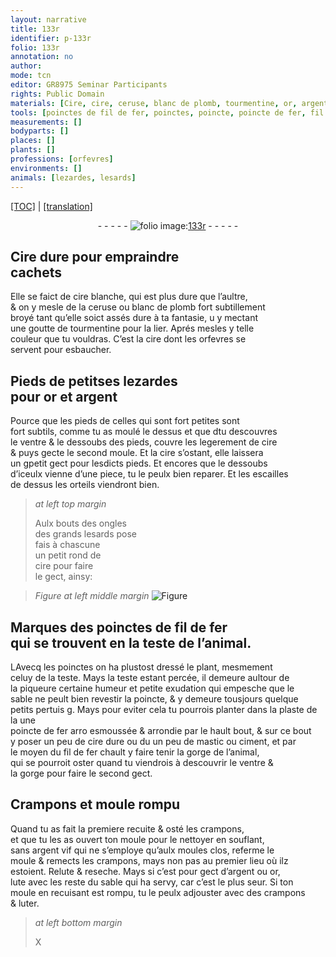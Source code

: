 ```yaml
---
layout: narrative
title: 133r
identifier: p-133r
folio: 133r
annotation: no
author:
mode: tcn
editor: GR8975 Seminar Participants
rights: Public Domain
materials: [Cire, cire, ceruse, blanc de plomb, tourmentine, or, argent, fil de fer, fer, mastic, ciment, argent vif, Relute, lute, luter]
tools: [poinctes de fil de fer, poinctes, poincte, poincte de fer, fil de fer, Crampons, moule, crampons, moules]
measurements: []
bodyparts: []
places: []
plants: []
professions: [orfevres]
environments: []
animals: [lezardes, lesards]
---
```


<p><a href="{{ site.baseurl }}/normalized/">[TOC]</a> | <a href="{{ site.baseurl }}/texts/p-133r_tl/" target="_blank">[translation]</a></p><div class="folio" align="center">- - - - - <a href="http://gallica.bnf.fr/ark:/12148/btv1b10500001g/f271.image" target="_blank"><img src="https://cu-mkp.github.io/2017-workshop-edition/assets/photo-icon.png" alt="folio image: " style="display:inline-block; margin-bottom:-3px;"/>133r</a> - - - - - </div>  
  

## <span class="m">Cire</span> dure pour empraindre<br/> cachets

 
 Elle se faict de <span class="m">cire</span> blanche, qui est plus dure que l’aultre,<br/> & on y mesle de la <span class="m">ceruse</span> ou <span class="m">blanc de plomb</span> fort subtillem<span class="exp">ent</span><br/> broyé tant qu’elle soict assés dure à ta fantasie, <span class="del">u</span> y mectant<br/> une goutte de <span class="m">tourmentine</span> pour la lier. Aprés mesles y telle<br/> couleur que tu vouldras. C’est la <span class="m">cire</span> dont les <span class="pro">orfevres</span> se<br/> servent pour esbaucher.
 
 
  

## Pieds de petit<span class="del">s</span>es <span class="al">lezardes</span><br/> pour <span class="m">or</span> et <span class="m">argent</span>

 
 Pource que les pieds de celles qui sont fort petites sont<br/> fort subtils, co<span class="exp">mm</span>e tu as moulé le dessus et que <span class="del">d</span>tu descouvres<br/> le ventre & le dessoubs des pieds, couvre les legerem<span class="exp">ent</span> de <span class="m">cire</span><br/> & puys gecte le second moule. Et la <span class="m">cire</span> s’ostant, elle laissera<br/> un <span class="del">g</span>petit gect pour lesdicts pieds. Et encores que le dessoubs<br/> d’iceulx vienne d’une piece, tu le peulx bien reparer. Et les escailles <br/> de dessus les orteils viendront bien.
 
> *at left top margin*
> 
> 
>   Aulx bouts des ongles<br/> des grands <span class="al">lesards</span> <span class="add">pose</span><br/> <span class="del">fais</span> à chascune<br/> un petit rond de<br/> <span class="m">cire</span> pour faire<br/> le gect, ainsy:
 
> *Figure*
> *at left middle margin*
> <a href="https://drive.google.com/open?id=0B9-oNrvWdlO5V2JZcWtNeEJmYWs" target="_blank"><img src="https://cu-mkp.github.io/GR8975-edition/assets/photo-icon.png" alt="Figure" style="display:inline-block; margin-bottom:-3px;"/></a>
 
 
  

##  Marques des <span class="tl">poinctes de <span class="m">fil de fer</span></span><br/> qui se trouvent en la teste de l’animal.

 
 <span class="del">L</span>Avecq les <span class="tl">poinctes</span> on ha plustost dressé le plant, mesmement<br/> celuy de la teste. Mays la teste estant percée, il demeure aultour de<br/> la piqueure certaine humeur et petite exudation qui empesche que le<br/> sable ne peult bien revestir la <span class="tl">poincte</span>, & y demeure tousjours quelque<br/> petits pertuis <span class="del">g</span>. Mays pour eviter cela tu pourrois planter <span class="add">da<span class="exp">n</span>s la plaste de la <span class="ill"></span></span> une<br/> <span class="tl">poincte de <span class="m">fer</span></span> <span class="del">arro</span> esmoussée & arrondie par le hault bout, & sur ce bout<br/> y poser un peu de <span class="m">cire</span> dure ou <span class="del">du</span> un peu de <span class="m">mastic</span> ou <span class="m">ciment</span>, et par<br/> le moyen du <span class="tl"><span class="m">fil de fer</span></span> chault y faire tenir la gorge de l’animal,<br/> qui se pourroit oster quand tu viendrois à descouvrir le ventre &<br/> la gorge pour faire le second gect.
 
 
  

## <span class="tl">Crampons</span> et <span class="tl">moule</span> rompu

 
 Quand tu as fait la premiere recuite & osté les <span class="tl">crampons</span>,<br/> et que tu <span class="del">les</span> as ouvert ton <span class="tl">moule</span> pour le nettoyer en soufla<span class="exp">n</span>t,<br/> sans <span class="m">argent vif</span> qui ne s’employe qu’aulx <span class="tl">moules</span> clos, referme le<br/> <span class="tl">moule</span> & remects les <span class="tl">crampons</span>, mays non pas au premier lieu où ilz<br/> estoient. <span class="m">Relute</span> & reseche. Mays si c’est pour gect d’<span class="m">argent</span> ou <span class="m">or</span>,<br/> <span class="m">lute</span> avec les reste du sable qui ha servy, car c’est le plus seur. Si ton<br/> <span class="tl">moule</span> en recuisant est rompu, tu le peulx adjouster avec des <span class="tl">cra<span class="exp">m</span>pons</span><br/> & <span class="m">luter</span>.
 
> *at left bottom margin*
> 
> 
>   X 
 
